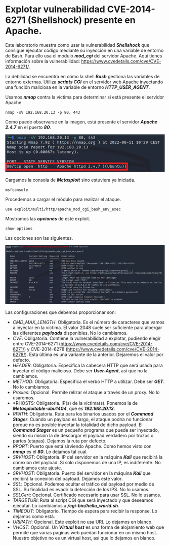 # Explotar vulnerabilidad CVE-2014-6271 (Shellshock) presente en Apache.

Este laboratorio muestra como usar la vulnerabilidad ***Shellshock*** que consigue ejecutar código mediante su inyección en una variable de entorno de Bash. Para ello usa el módulo ***mod_cgi*** del servidor Apache. Aquí tienes información sobre la vulnerabilidad: https://www.cvedetails.com/cve/CVE-2014-6271/.

La debilidad se encuentra en cómo la shell ***Bash*** gestiona las variables de entorno externas. Utiliza ***scripts CGI*** en el servidor web Apache inyectando una función maliciosa en la variable de entorno ***HTTP_USER_AGENT***.

Usamos ***nmap*** contra la víctima para determinar si está presente el servidor Apache.
```
nmap -sV 192.168.20.13 -p 80, 443
```

Como puede observarse en la imagen, está presente el servidor ***Apache 2.4.7*** en el puerto ***80***.

![Servidor Apache presente](../img/lab-30-B/202208111032.png)

Cargamos la consola de ***Metasploit*** sino estuviera ya iniciada.
```
msfconsole
```

Procedemos a cargar el módulo para realizar el ataque.
```
use exploit/multi/http/apache_mod_cgi_bash_env_exec
```

Mostramos las ***opciones*** de este exploit.
```
show options
```

Las opciones son las siguientes.

![Opciones del módulo](../img/lab-30-B/202208111038.png)

Las configuraciones que debemos proporcionar son:

* *CMD_MAX_LENGTH*: Obligatoria. Es el número de caracteres que vamos a inyectar en la víctima. El valor 2048 suele ser suficiente para albergar las diferentes ***payloads*** disponibles. No lo cambiamos.
* *CVE*: Obligatoria. Contiene la vulnerabilidad a explotar, pudiendo elegir entre CVE-2014-6271 (https://www.cvedetails.com/cve/CVE-2014-6271/) y CVE-2014-6278 (https://www.cvedetails.com/cve/CVE-2014-6278/). Esta última es una variante de la anterior. Dejaremos el valor por defecto.
* *HEADER*: Obligatoria. Especifica la cabecera HTTP que será usada para inyectar el código malicioso. Debe ser ***User-Agent***, así que no la cambiamos.
* *METHOD*: Obligatoria. Especifica el verbo HTTP a utilizar. Debe ser ***GET***. No lo cambiamos.
* *Proxies*: Opcional. Permite relizar el ataque a través de un proxy. No lo usaremos.
* *RHOSTS: Obligatoria. IP(s) de la víctima(s). Ponemos la de ***Metasploitable-ubu1404***, que es ***192.168.20.13***.
* *RPATH*: Obligatoria. Ruta para los binarios usados por el ***Command Stager***. Cuando un payload es largo, el ataque podría no funcionar porque no es posible inyectar la totalidad de dicho payload. El ***Command Stager*** es un pequeño programa que puede ser inyectado, siendo su misión la de descargar el payload verdadero por trozos o partes (etapas). Dejamos la ruta por defecto.
* *RPORT*: Puerto que está sirviendo Apache. Como hemos visto con ***nmap*** es el ***80***. Lo dejamos tal cual.
* *SRVHOST*: Obligatoria. IP del servidor en la máquina ***Kali*** que recibirá la conexión del payload. Si solo disponemos de una IP, es indiferente. No cambiamos este ajuste.
* *SRVHOST*: Obligatoria. Puerto del servidor en la máquina ***Kali*** que recibirá la conexión del payload. Dejamos este valor.
* *SSL*: Opcional. Podemos ocultar el tráfico del payload por medio de SSL. Su finalidad es evadir la detección de los IPS. No lo usamos.
* *SSLCert*: Opcional. Certificado necesario para usar SSL. No lo usamos.
* *TARGETURI*: Ruta al script CGI que será inyectado y que deseamos ejecutar. Lo cambiamos a ***/cgi-bin/hello_world.sh***.
* *TIMEOUT*: Obligatorio. Tiempo de espera para recibir la response. Lo dejamos como está.
* *URIPATH*: Opcional. Este exploit no usa URI. Lo dejamos en blanco.
* *VHOST*: Opcional. Un ***Virtual host*** es una forma de alojamiento web que permite que varias paginas web puedan funcionar en un mismo host. Nuestro objetivo no es un virtual host, así que lo dejamos en blanco.

